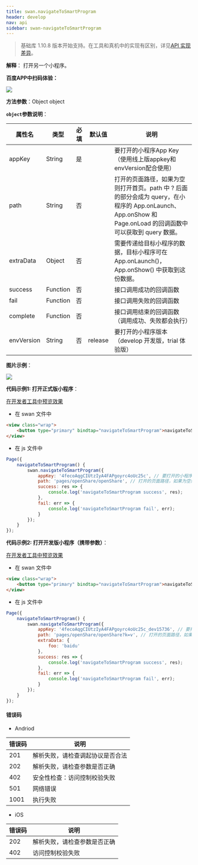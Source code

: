 ```yaml
---
title: swan.navigateToSmartProgram
header: develop
nav: api
sidebar: swan-navigateToSmartProgram
---
```


 

> 基础库 1.10.8 版本开始支持。在工具和真机中的实现有区别，详见[API 实现差异](https://smartprogram.baidu.com/docs/develop/devtools/diff/)。

**解释**： 打开另一个小程序。

**百度APP中扫码体验：**

<img src="https://b.bdstatic.com/miniapp/assets/images/doc_demo/fragment_navigateToSmartProgram.png"  class="demo-qrcode-image" />

**方法参数**：Object object

**`object`参数说明**：

|属性名 |类型  |必填 | 默认值 |说明|
|---- | ---- | ---- | ----|----|
|appKey | String | 是 | | 要打开的小程序App Key（使用线上版appkey和envVersion配合使用）|
|path | String | 否 | | 打开的页面路径，如果为空则打开首页。path 中 ? 后面的部分会成为 query，在小程序的 App.onLaunch、App.onShow 和 Page.onLoad 的回调函数中可以获取到 query 数据。|
|extraData | Object | 否 | | 需要传递给目标小程序的数据，目标小程序可在 App.onLaunch()，App.onShow() 中获取到这份数据。|
|success | Function |  否  | | 接口调用成功的回调函数|
|fail   | Function  |  否  | | 接口调用失败的回调函数|
|complete  |  Function  |  否 | |  接口调用结束的回调函数（调用成功、失败都会执行）|
|envVersion	|String	|否|release|	要打开的小程序版本（develop 开发版，trial 体验版）|

**图片示例**：

<div class="m-doc-custom-examples">
    <div class="m-doc-custom-examples-correct">
        <img src="https://b.bdstatic.com/miniapp/images/navigateToSmartProgram.gif">
    </div>
    <div class="m-doc-custom-examples-correct">
        <img src=" ">
    </div>
    <div class="m-doc-custom-examples-correct">
        <img src=" ">
    </div>     
</div>

**代码示例1: 打开正式版小程序**：

<a href="swanide://fragment/dabf74367a3e2de2b4a43bf251368a371575358057825" title="在开发者工具中预览效果" target="_self">在开发者工具中预览效果</a>

* 在 swan 文件中

```html
<view class="wrap">
    <button type="primary" bindtap="navigateToSmartProgram">navigateToSmartProgram</button>
</view>
```

* 在 js 文件中

```js
Page({
    navigateToSmartProgram() {
        swan.navigateToSmartProgram({
            appKey: '4fecoAqgCIUtzIyA4FAPgoyrc4oUc25c', // 要打开的小程序 App Key
            path: 'pages/openShare/openShare', // 打开的页面路径，如果为空则打开首页
            success: res => {
                console.log('navigateToSmartProgram success', res);
            },
            fail: err => {
                console.log('navigateToSmartProgram fail', err);
            }
        });
    }
});
```

**代码示例2: 打开开发版小程序（携带参数）**：

<a href="swanide://fragment/03ed9b0a7c5afe2c856bd37d3ec73cf21575358502435" title="在开发者工具中预览效果" target="_self">在开发者工具中预览效果</a>

* 在 swan 文件中

```html
<view class="wrap">
    <button type="primary" bindtap="navigateToSmartProgram">navigateToSmartProgram</button>
</view>
```

* 在 js 文件中

```js
Page({
    navigateToSmartProgram() {
        swan.navigateToSmartProgram({
            appKey: '4fecoAqgCIUtzIyA4FAPgoyrc4oUc25c_dev15736', // 要打开的小程序 App Key，开发版appkey可在开发者工具中预览获取
            path: 'pages/openShare/openShare?k=v', // 打开的页面路径，如果为空则打开首页
            extraData: {
                foo: 'baidu'
            },
            success: res => {
                console.log('navigateToSmartProgram success', res);
            },
            fail: err => {
                console.log('navigateToSmartProgram fail', err);
            }
        });
    }
});
```
#### 错误码
* Andriod

|错误码|说明|
|--|--|
|201|解析失败，请检查调起协议是否合法|
|202|解析失败，请检查参数是否正确|
|402|安全性检查：访问控制校验失败|
|501|网络错误|
|1001|执行失败|

* iOS

|错误码|说明|
|--|--|
|202|解析失败，请检查参数是否正确      |
|402|访问控制校验失败|

